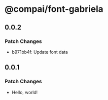 # @compai/font-gabriela

## 0.0.2

### Patch Changes

- b971bb4f: Update font data

## 0.0.1

### Patch Changes

- Hello, world!
